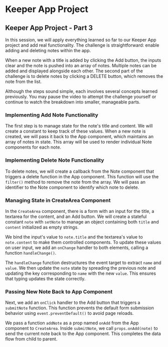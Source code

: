 # Keeper App Project

## Keeper App Project - Part 3

In this session, we will apply everything learned so far to our Keeper App project and add real functionality. The challenge is straightforward: enable adding and deleting notes within the app.

When a new note with a title is added by clicking the Add button, the inputs clear and the note is pushed into an array of notes. Multiple notes can be added and displayed alongside each other. The second part of the challenge is to delete notes by clicking a DELETE button, which removes the note from the list.

Although the steps sound simple, each involves several concepts learned previously. You may pause the video to attempt the challenge yourself or continue to watch the breakdown into smaller, manageable parts.

### Implementing Add Note Functionality

The first step is to manage state for the note's title and content. We will create a constant to keep track of these values. When a new note is created, we will pass it back to the App component, which maintains an array of notes in state. This array will be used to render individual Note components for each note.

### Implementing Delete Note Functionality

To delete notes, we will create a callback from the Note component that triggers a delete function in the App component. This function will use the `filter()` method to remove the note from the array. We will pass an identifier to the Note component to identify which note to delete.

### Managing State in CreateArea Component

In the `CreateArea` component, there is a form with an input for the title, a textarea for the content, and an Add button. We will create a stateful constant `note` with `setNote` to manage an object containing both `title` and `content` initialized as empty strings.

We bind the input's value to `note.title` and the textarea's value to `note.content` to make them controlled components. To update these values on user input, we add an `onChange` handler to both elements, calling a function `handleChange()`.

The `handleChange` function destructures the event target to extract `name` and `value`. We then update the `note` state by spreading the previous note and updating the key corresponding to `name` with the new `value`. This ensures that typing updates the state correctly.

### Passing New Note Back to App Component

Next, we add an `onClick` handler to the Add button that triggers a `submitNote` function. This function prevents the default form submission behavior using `event.preventDefault()` to avoid page reloads.

We pass a function `addNote` as a prop named `onAdd` from the App component to `CreateArea`. Inside `submitNote`, we call `props.onAdd(note)` to send the current note back to the App component. This completes the data flow from child to parent.
